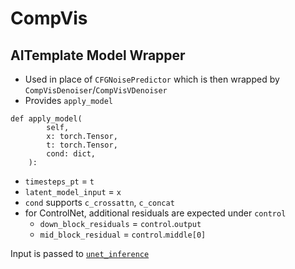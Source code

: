 # CompVis

## AITemplate Model Wrapper

* Used in place of `CFGNoisePredictor` which is then wrapped by `CompVisDenoiser`/`CompVisVDenoiser`
* Provides `apply_model`
```
def apply_model(
        self,
        x: torch.Tensor,
        t: torch.Tensor,
        cond: dict,
    ):
```
* `timesteps_pt` = `t`
* `latent_model_input` = `x`
* `cond` supports `c_crossattn`, `c_concat`
* for ControlNet, additional residuals are expected under `control`
    * `down_block_residuals` = `control`.`output`
    * `mid_block_residual` = `control`.`middle[0]`

Input is passed to [`unet_inference`](https://github.com/hlky/AIT/blob/main/docs/unet.md)
